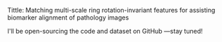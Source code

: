 Tittle: Matching multi-scale ring rotation-invariant features for assisting biomarker alignment of pathology images

I'll be open-sourcing the code and dataset on GitHub —stay tuned!
